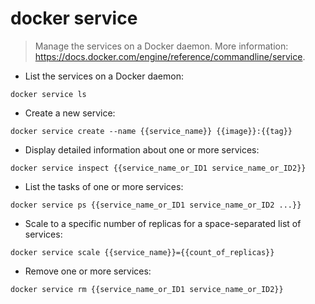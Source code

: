 # docker service

> Manage the services on a Docker daemon.
> More information: <https://docs.docker.com/engine/reference/commandline/service>.

- List the services on a Docker daemon:

`docker service ls`

- Create a new service:

`docker service create --name {{service_name}} {{image}}:{{tag}}`

- Display detailed information about one or more services:

`docker service inspect {{service_name_or_ID1 service_name_or_ID2}}`

- List the tasks of one or more services:

`docker service ps {{service_name_or_ID1 service_name_or_ID2 ...}}`

- Scale to a specific number of replicas for a space-separated list of services:

`docker service scale {{service_name}}={{count_of_replicas}}`

- Remove one or more services:

`docker service rm {{service_name_or_ID1 service_name_or_ID2}}`
